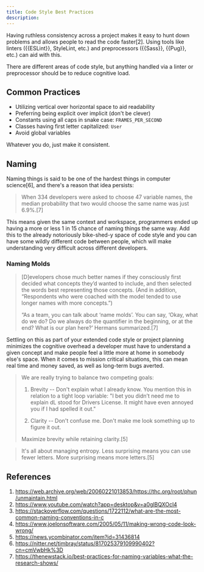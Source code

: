 ```yaml
---
title: Code Style Best Practices
description: 
---
```


Having ruthless consistency across a project makes it easy to hunt down problems and allows people to read the code faster[2]. Using tools like linters ({{ESLint}}, StyleLint, etc.) and preprocessors ({{Sass}}, {{Pug}}, etc.) can aid with this.

There are different areas of code style, but anything handled via a linter or preprocessor should be to reduce cognitive load.

## Common Practices

- Utilizing vertical over horizontal space to aid readability
- Preferring being explicit over implicit (don't be clever)
- Constants using all caps in snake case: `FRAMES_PER_SECOND`
- Classes having first letter capitalized: `User`
- Avoid global variables

Whatever you do, just make it consistent.

## Naming

Naming things is said to be one of the hardest things in computer science[6], and there's a reason that idea persists:

> When 334 developers were asked to choose 47 variable names, the median  probability that two would choose the same name was just 6.9%.[7]

This means given the same context and workspace, programmers ended up having a more or less 1 in 15 chance of naming things the same way. Add this to the already notoriously bike-shed-y space of code style and you can have some wildly different code between people, which will make understanding very difficult across different developers.

### Naming Molds

> [D]evelopers chose much better names if they consciously first decided what concepts they’d wanted to include, and then selected the words best representing those concepts. (And in addition, “Respondents who were  coached with the model tended to use longer names with more concepts.”)
>
> “As a team, you can talk about ‘name molds’. You can say, ‘Okay, what do we do? Do we always do the quantifier in the beginning, or at the end? What is our plan here?’ Hermans summarized.[7]

Settling on this as part of your extended code style or project planning minimizes the cognitive overhead a developer must have to understand a given concept and make people feel a little more at home in somebody else's space. When it comes to mission critical situations, this can mean real time and money saved, as well as long-term bugs averted.

> We are really trying to balance two competing goals:
>
> 1. Brevity -- Don't explain what I already know.  You mention this in  relation to a tight loop variable: "I bet you didn’t need me to explain  dL stood for Drivers License. It might have even annoyed you if I had  spelled it out."
>
> 2. Clarity -- Don't confuse me.  Don't make me look something up to figure it out.
>
> Maximize brevity while retaining clarity.[5]

> It's all about managing entropy. Less surprising means you can use fewer letters. More surprising means more letters.[5]

## References

1. https://web.archive.org/web/20060221013853/https://thc.org/root/phun/unmaintain.html
1. https://www.youtube.com/watch?app=desktop&v=a0glBQXOcl4
1. https://stackoverflow.com/questions/1722112/what-are-the-most-common-naming-conventions-in-c
1. https://www.joelonsoftware.com/2005/05/11/making-wrong-code-look-wrong/
1. https://news.ycombinator.com/item?id=31436814
1. https://nitter.net/timbray/status/817025379109990402?cn=cmVwbHk%3D
1. https://thenewstack.io/best-practices-for-naming-variables-what-the-research-shows/
